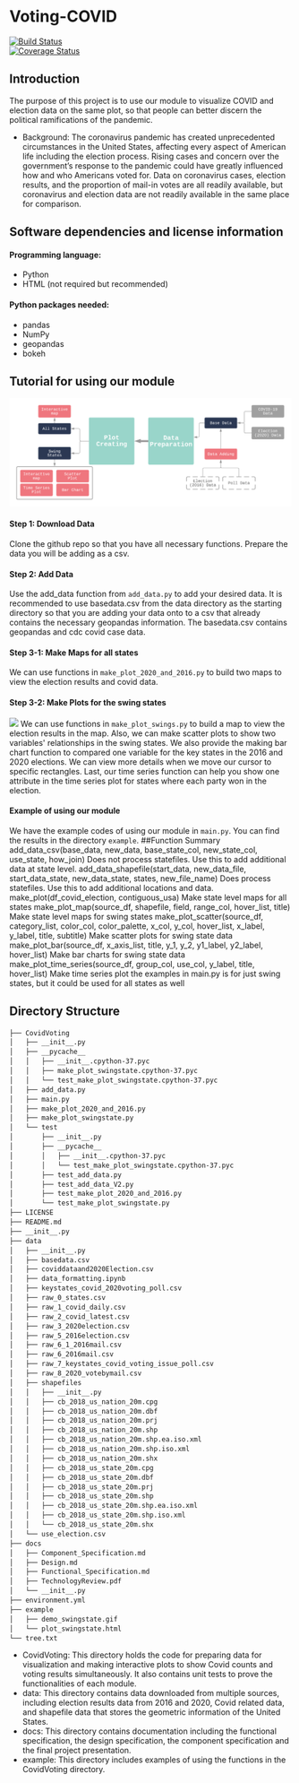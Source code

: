 # Voting-COVID
[![Build Status](https://travis-ci.org/lindseyulmer/Voting-COVID.svg?branch=main)](https://travis-ci.org/lindseyulmer/Voting-COVID)<br /> [![Coverage Status](https://coveralls.io/repos/github/lindseyulmer/Voting-COVID/badge.svg?branch=main)](https://coveralls.io/github/lindseyulmer/Voting-COVID?branch=main)
## Introduction
The purpose of this project is to use our module to visualize COVID and election data on the same plot, so that people can better discern the political ramifications of the pandemic.
- Background: The coronavirus pandemic has created unprecedented circumstances in the United States, affecting every aspect of American life including the election process. Rising cases and concern over the government’s response to the pandemic could have greatly influenced how and who Americans voted for. Data on coronavirus cases, election results, and the proportion of mail-in votes are all readily available, but coronavirus and election data are not readily available in the same place for comparison.
## Software dependencies and license information
#### Programming language: 
- Python
- HTML (not required but recommended)
#### Python packages needed:
- pandas
- NumPy
- geopandas
- bokeh
## Tutorial for using our module
![](./design_process.png)
#### Step 1: Download Data
Clone the github repo so that you have all necessary functions.
Prepare the data you will be adding as a csv.
#### Step 2: Add Data
Use the add_data function from `add_data.py` to add your desired data. It is recommended to use basedata.csv from the data directory as the starting directory so that you are adding your data onto to a csv that already contains the necessary geopandas information. The basedata.csv contains geopandas and cdc covid case data.
#### Step 3-1: Make Maps for all states
We can use functions in `make_plot_2020_and_2016.py` to build two maps to view the election results and covid data.
#### Step 3-2: Make Plots for the swing states
![](example/demo_swingstate.gif)
We can use functions in `make_plot_swings.py` to build a map to view the election results in the map. Also, we can make scatter plots to show two variables' relationships in the swing states. We also provide the making bar chart function to compared one variable for the key states in the 2016 and 2020 elections. We can view more details when we move our cursor to specific rectangles. Last, our time series function can help you show one attribute in the time series plot for states where each party won in the election.
#### Example of using our module
We have the example codes of using our module in `main.py`. You can find the results in the directory `example`.
##Function Summary
add_data_csv(base_data, new_data, base_state_col, new_state_col,
use_state, how_join)
 Does not process statefiles. Use this to add additional data at state level.
add_data_shapefile(start_data, new_data_file, start_data_state, new_data_state,
states, new_file_name)
  Does process statefiles. Use this to add additional locations and data.
make_plot(df_covid_election, contiguous_usa)
  Make state level maps for all states
make_plot_map(source_df, shapefile, field, range_col, hover_list, title)
  Make state level maps for swing states
make_plot_scatter(source_df, category_list, color_col, color_palette,
x_col, y_col, hover_list, x_label, y_label, title, subtitle)
  Make scatter plots for swing state data
make_plot_bar(source_df, x_axis_list, title, y_1,
y_2, y1_label, y2_label, hover_list)
  Make bar charts for swing state data
make_plot_time_series(source_df, group_col, use_col,
y_label, title, hover_list)
  Make time series plot the examples in main.py is for
  just swing states, but it could be used for all states
  as well
## Directory Structure
```bash  
├── CovidVoting
│   ├── __init__.py
│   ├── __pycache__
│   │   ├── __init__.cpython-37.pyc
│   │   ├── make_plot_swingstate.cpython-37.pyc
│   │   └── test_make_plot_swingstate.cpython-37.pyc
│   ├── add_data.py
│   ├── main.py
│   ├── make_plot_2020_and_2016.py
│   ├── make_plot_swingstate.py
│   └── test
│       ├── __init__.py
│       ├── __pycache__
│       │   ├── __init__.cpython-37.pyc
│       │   └── test_make_plot_swingstate.cpython-37.pyc
│       ├── test_add_data.py
│       ├── test_add_data_V2.py
│       ├── test_make_plot_2020_and_2016.py
│       └── test_make_plot_swingstate.py
├── LICENSE
├── README.md
├── __init__.py
├── data
│   ├── __init__.py
│   ├── basedata.csv
│   ├── coviddataand2020Election.csv
│   ├── data_formatting.ipynb
│   ├── keystates_covid_2020voting_poll.csv
│   ├── raw_0_states.csv
│   ├── raw_1_covid_daily.csv
│   ├── raw_2_covid_latest.csv
│   ├── raw_3_2020election.csv
│   ├── raw_5_2016election.csv
│   ├── raw_6_1_2016mail.csv
│   ├── raw_6_2016mail.csv
│   ├── raw_7_keystates_covid_voting_issue_poll.csv
│   ├── raw_8_2020_votebymail.csv
│   ├── shapefiles
│   │   ├── __init__.py
│   │   ├── cb_2018_us_nation_20m.cpg
│   │   ├── cb_2018_us_nation_20m.dbf
│   │   ├── cb_2018_us_nation_20m.prj
│   │   ├── cb_2018_us_nation_20m.shp
│   │   ├── cb_2018_us_nation_20m.shp.ea.iso.xml
│   │   ├── cb_2018_us_nation_20m.shp.iso.xml
│   │   ├── cb_2018_us_nation_20m.shx
│   │   ├── cb_2018_us_state_20m.cpg
│   │   ├── cb_2018_us_state_20m.dbf
│   │   ├── cb_2018_us_state_20m.prj
│   │   ├── cb_2018_us_state_20m.shp
│   │   ├── cb_2018_us_state_20m.shp.ea.iso.xml
│   │   ├── cb_2018_us_state_20m.shp.iso.xml
│   │   └── cb_2018_us_state_20m.shx
│   └── use_election.csv
├── docs
│   ├── Component_Specification.md
│   ├── Design.md
│   ├── Functional_Specification.md
│   ├── TechnologyReview.pdf
│   └── __init__.py
├── environment.yml
├── example
│   ├── demo_swingstate.gif
│   └── plot_swingstate.html
└── tree.txt
```
- CovidVoting: This directory holds the code for preparing data for visualization and making interactive plots to show Covid counts and voting results simultaneously. It also contains unit tests to prove the functionalities of each module.
- data: This directory contains data downloaded from multiple sources, including election results data from 2016 and 2020, Covid related data, and shapefile data that stores the geometric information of the United States.
- docs: This directory contains documentation including the functional specification, the design specification, the component specification and the final project presentation.
- example: This directory includes examples of using the functions in the CovidVoting directory.

